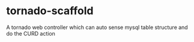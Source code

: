 tornado-scaffold
================

A tornado web controller which can auto sense mysql table structure and do the CURD action